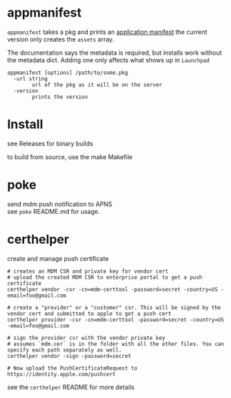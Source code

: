 # appmanifest

`appmanifest` takes a pkg and prints an [application manifest](http://help.apple.com/deployment/osx/#/ior5df10f73a)
the current version only creates the `assets` array.

The documentation says the metadata is required, but installs work without the metadata dict.
Adding one only affects what shows up in `Launchpad`

```
appmanifest [options] /path/to/some.pkg
  -url string
    	url of the pkg as it will be on the server
  -version
    	prints the version
```

# Install
see Releases for binary builds

to build from source, use the make Makefile

# poke
send mdm push notification to APNS  
see `poke` README.md for usage.

# certhelper
create and manage push certificate
```
# creates an MDM CSR and private key for vendor cert
# upload the created MDM CSR to enterprise portal to get a push certificate
certhelper vendor -csr -cn=mdm-certtool -password=secret -country=US -email=foo@gmail.com

# create a "provider" or a "customer" csr. This will be signed by the vendor cert and submitted to apple to get a push cert
certhelper provider -csr -cn=mdm-certtool -password=secret -country=US -email=foo@gmail.com

# sign the provider csr with the vendor private key
# assumes `mdm.cer` is in the folder with all the other files. You can specify each path separately as well.
certhelper vendor -sign -password=secret

# Now upload the PushCertificateRequest to https://identity.apple.com/pushcert
```
see the `certhelper` README for more details
